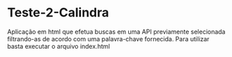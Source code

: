 # Teste-2-Calindra

Aplicação em html que efetua buscas em uma API previamente selecionada filtrando-as de acordo com uma palavra-chave fornecida. Para utilizar basta executar o arquivo index.html
